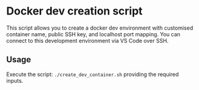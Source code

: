 # Docker dev creation script

This script allows you to create a docker dev environment with customised container name, public SSH key, and localhost port mapping. You can connect to this development environment via VS Code over SSH.

## Usage
Execute the script:
`./create_dev_container.sh` providing the required inputs.
